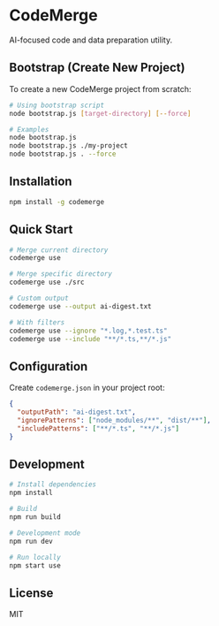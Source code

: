 # CodeMerge

AI-focused code and data preparation utility.

## Bootstrap (Create New Project)

To create a new CodeMerge project from scratch:

```bash
# Using bootstrap script
node bootstrap.js [target-directory] [--force]

# Examples
node bootstrap.js
node bootstrap.js ./my-project
node bootstrap.js . --force
```

## Installation

```bash
npm install -g codemerge
```

## Quick Start

```bash
# Merge current directory
codemerge use

# Merge specific directory
codemerge use ./src

# Custom output
codemerge use --output ai-digest.txt

# With filters
codemerge use --ignore "*.log,*.test.ts"
codemerge use --include "**/*.ts,**/*.js"
```

## Configuration

Create `codemerge.json` in your project root:

```json
{
  "outputPath": "ai-digest.txt",
  "ignorePatterns": ["node_modules/**", "dist/**"],
  "includePatterns": ["**/*.ts", "**/*.js"]
}
```

## Development

```bash
# Install dependencies
npm install

# Build
npm run build

# Development mode
npm run dev

# Run locally
npm start use
```

## License

MIT